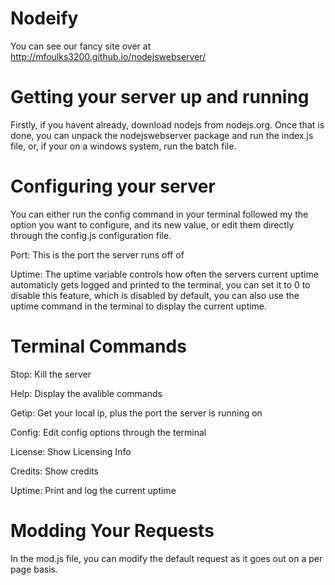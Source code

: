 Nodeify
===============
You can see our fancy site over at http://mfoulks3200.github.io/nodejswebserver/

Getting your server up and running
=================================
Firstly, if you havent already, download nodejs from nodejs.org. Once that is done, you can unpack the nodejswebserver package and run the index.js file, or, if your on a windows system, run the batch file.

Configuring your server
=======================
You can either run the config command in your terminal followed my the option you want to configure, and its new value, or edit them directly through the config.js configuration file.

Port: This is the port the server runs off of

Uptime: The uptime variable controls how often the servers current uptime automaticly gets logged and printed to the terminal, you can set it to 0 to disable this feature, which is disabled by default, you can also use the uptime command in the terminal to display the current uptime.

Terminal Commands
================
Stop: Kill the server

Help: Display the avalible commands

Getip: Get your local ip, plus the port the server is running on

Config: Edit config options through the terminal

License: Show Licensing Info

Credits: Show credits

Uptime: Print and log the current uptime

Modding Your Requests
====================
In the mod.js file, you can modify the default request as it goes out on a per page basis.
